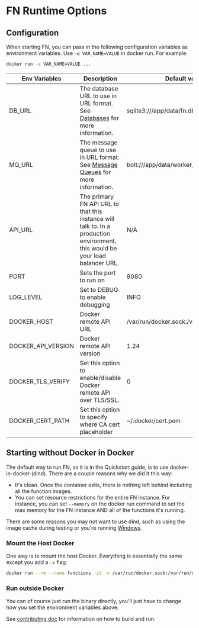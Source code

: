 # FN Runtime Options

## Configuration

When starting FN, you can pass in the following configuration variables as environment variables. Use `-e VAR_NAME=VALUE` in
docker run.  For example:

```sh
docker run -e VAR_NAME=VALUE ...
```

| Env Variables | Description | Default values |
| --------------|-------------|----------------|
| DB_URL | The database URL to use in URL format. See [Databases](databases/README.md) for more information. | sqlite3:///app/data/fn.db |
| MQ_URL | The message queue to use in URL format. See [Message Queues](mqs/README.md) for more information. | bolt:///app/data/worker_mq.db |
| API_URL | The primary FN API URL to that this instance will talk to. In a production environment, this would be your load balancer URL. | N/A |
| PORT | Sets the port to run on | 8080 |
| LOG_LEVEL | Set to DEBUG to enable debugging | INFO |
| DOCKER_HOST | Docker remote API URL | /var/run/docker.sock:/var/run/docker.sock |
| DOCKER_API_VERSION | Docker remote API version | 1.24 |
| DOCKER_TLS_VERIFY | Set this option to enable/disable Docker remote API over TLS/SSL. | 0 |
| DOCKER_CERT_PATH | Set this option to specify where CA cert placeholder | ~/.docker/cert.pem |

## Starting without Docker in Docker

The default way to run FN, as it is in the Quickstart guide, is to use docker-in-docker (dind). There are
a couple reasons why we did it this way:

* It's clean. Once the container exits, there is nothing left behind including all the function images.
* You can set resource restrictions for the entire FN instance. For instance, you can set `--memory` on
the docker run command to set the max memory for the FN instance AND all of the functions it's running.

There are some reasons you may not want to use dind, such as using the image cache during testing or you're running
[Windows](windows.md).

### Mount the Host Docker

One way is to mount the host Docker. Everything is essentially the same except you add a `-v` flag:

```sh
docker run --rm --name functions -it -v /var/run/docker.sock:/var/run/docker.sock -v $PWD/data:/app/data -p 8080:8080 fnproject/functions
```

### Run outside Docker

You can of course just run the binary directly, you'll just have to change how you set the environment variables above.

See [contributing doc](../CONTRIBUTING.md) for information on how to build and run.

